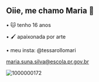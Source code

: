 ## Oiie, me chamo Maria 🩷
• 🐱 tenho 16 anos


• 🖌️ apaixonada por arte

• meu insta: @tessarollomari

maria.suna.silva@escola.pr.gov.br



![1000000172](https://github.com/user-attachments/assets/bdfc2247-77e2-46e0-81b8-2f1e46158849)
